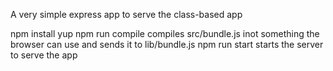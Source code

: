 A very simple express app to serve the class-based app


npm install
	yup
npm run compile
	compiles src/bundle.js inot something the browser can use and sends it to lib/bundle.js
npm run start
	starts the server to serve the app